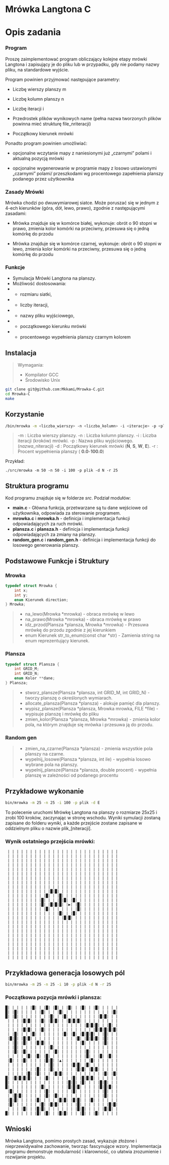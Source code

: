 # Mrówka Langtona C

# Opis zadania 

### Program

Proszę zaimplementować program obliczający kolejne etapy mrówki Langtona i zapisujący je do pliku lub w przypadku, gdy nie podamy nazwy pliku, na standardowe wyjście.

Program powinien przyjmować następujące parametry:

* Liczbę wierszy planszy m

* Liczbę kolumn planszy n

* Liczbę iteracji i

* Przedrostek plików wynikowych name (pełna nazwa tworzonych plików powinna mieć strukturę file_nriteracji)

* Początkowy kierunek mrówki

Ponadto program powinien umożliwiać:

* opcjonalne wczytanie mapy z naniesionymi już „czarnymi” polami i aktualną pozycją mrówki

* opcjonalne wygenerowanie w programie mapy z losowo ustawionymi „czarnymi” polami/ przeszkodami wg procentowego zapełnienia planszy podanego przez użytkownika

### Zasady Mrówki

Mrówka chodzi po dwuwymiarowej siatce. Może poruszać się w jednym z 4-ech kierunków (góra, dół, lewo, prawo), zgodnie z następującymi zasadami:

* Mrówka znajduje się w komórce białej, wykonuje: obrót o 90 stopni w prawo, zmienia kolor komórki na przeciwny, przesuwa się o jedną komórkę do przodu

* Mrówka znajduje się w komórce czarnej, wykonuje: obrót o 90 stopni w lewo, zmienia kolor komórki na przeciwny, przesuwa się o jedną komórkę do przodu

### Funkcje
* Symulacja Mrówki Langtona na planszy.
* Możliwość dostosowania:
* * rozmiaru siatki, 
* * liczby iteracji, 
* * nazwy pliku wyjściowego, 
* * początkowego kierunku mrówki
* * procentowego wypełnienia planszy czarnym kolorem

## Instalacja
>Wymagania:
> * Kompilator GCC
> * Środowisko Unix
```bash
git clone git@github.com:Mkkami/Mrowka-C.git
cd Mrowka-C
make
```
## Korzystanie
```bash
/bin/mrowka -m <liczba_wierszy> -n <liczba_kolumn> -i <iteracje> -p <plik_wyjsciowy> -d <poczatkowy_kierunek> -r <procent_wypelnienia>
```
> -m : Liczba wierszy planszy.
> -n : Liczba kolumn planszy.
> -i : Liczba iteracji (kroków) mrówki.
> -p : Nazwa pliku wyjściowego. (_nazwa_\_niteracji)
> -d : Początkowy kierunek mrówki (**N**, **S**, **W**, **E**).
> -r : Procent wypełnienia planszy ( **0.0**-**100.0**)

Przykład:
```
./src/mrowka -m 50 -n 50 -i 100 -p plik -d N -r 25
```


## Struktura programu

Kod programu znajduje się w folderze _src_. Podział modułów:
* **main.c** - Główna funkcja, przetwarzane są tu dane wejściowe od użytkownika, odpowiada za sterowanie programem.
* **mrowka.c** i **mrowka.h** - definicja i implementacja funkcji odpowiadających za ruch mrówki.
* **plansza.c** i **plansza.h** - definicja i implementacja funkcji odpowiadających za zmiany na planszy.
* **random_gen.c** i **random_gen.h** - definicja i implementacja funkcji do losowego generowania planszy.
## Podstawowe Funkcje i Struktury
### Mrowka
```c
typedef struct Mrowka {
	int x;
	int y;
	enum Kierunek direction;
} Mrowka;
```
> * na_lewo(Mrowka *mrowka) - obraca mrówkę w lewo
> * na_prawo(Mrowka *mrowka) - obraca mrówkę w prawo
> * idz_przod(Plansza *plansza, Mrowka *mrowka) - Przesuwa mrówkę do przodu zgodnie z jej kierunkiem
> * enum Kierunek str_to_enum(const char *str) - Zamienia string na enum reprezentujący kierunek.

### Plansza
```c
typedef struct Plansza {
	int GRID_M;
	int GRID_N;
	enum Kolor **dane;
} Plansza;
```

> * stworz_plansze(Plansza *plansza, int GRID_M, int GRID_N) - tworzy planszę o określonych wymiarach.
> * allocate_plansza(Plansza *plansza) - alokuje pamięć dla planszy.
> * wypisz_plansze(Plansza *plansza, Mrowka mrowka, FILE *file) - wypisuje planszę i mrówkę do pliku
> * zmien_kolor(Plansza *plansza, Mrowka *mrowka) - zmienia kolor pola, na którym znajduje się mrówka i przesuwa ją do przodu.

### Random gen
> * zmien_na_czarne(Plansza *plansza) - zmienia wszystkie pola planszy na czarne.
> * wypelnij_losowe(Plansza *plansza, int ile) - wypełnia losowo wybrane pola na planszy.
> * wypelnij_plansze(Plansza *plansza, double procent) - wypełnia planszę w zależności od podanego procentu

## Przykładowe wykonanie
```bash
bin/mrowka -m 25 -n 25 -i 100 -p plik -d E
```
To polecenie uruchomi Mrówkę Langtona na planszy o rozmiarze 25x25 i zrobi 100 kroków, zaczynając w stronę wschodu. Wyniki symulacji zostaną zapisane do folderu _wyniki_, a każde przejście zostane zapisane w oddzielnym pliku o nazwie plik_[niteracji].
### Wynik ostatniego przejścia mrówki:
```plaintext
 | | | | | | | | | | | | | | | | | | | | | | | | |
 | | | | | | | | | | | | | | | | | | | | | | | | |
 | | | | | | | | | | | | | | | | | | | | | | | | |
 | | | | | | | | | | | | | | | | | | | | | | | | |
 | | | | | | | | | | | | | | | | | | | | | | | | |
 | | | | | | | | | | | | | | | | | | | | | | | | |
 | | | | | | | | | | | | | | | | | | | | | | | | |
 | | | | | | | | | | | | | | | | | | | | | | | | |
 | | | | | | | | | | | | | | | | | | | | | | | | |
 | | | | | | | | | |█|█| | | | | | | | | | | | | |
 | | | | | | | | |█| | |█| | | | | | | | | | | | |
 | | | | | | | |█| | | |█|█| |█| | | | | | | | | |
 | | | | | | | |█| |█|█|█| |▶| |█| | | | | | | | |
 | | | | | | | | |█| | | | | | |█| | | | | | | | |
 | | | | | | | | | | | |█| | |█| | | | | | | | | |
 | | | | | | | | | | | | |█|█| | | | | | | | | | |
 | | | | | | | | | | | | | | | | | | | | | | | | |
 | | | | | | | | | | | | | | | | | | | | | | | | |
 | | | | | | | | | | | | | | | | | | | | | | | | |
 | | | | | | | | | | | | | | | | | | | | | | | | |
 | | | | | | | | | | | | | | | | | | | | | | | | |
 | | | | | | | | | | | | | | | | | | | | | | | | |
 | | | | | | | | | | | | | | | | | | | | | | | | |
 | | | | | | | | | | | | | | | | | | | | | | | | |
 | | | | | | | | | | | | | | | | | | | | | | | | |
```

## Przykładowa generacja losowych pól
```bash
bin/mrowka -m 25 -n 25 -i 10 -p plik -d N -r 25
```
### Początkowa pozycja mrówki i plansza:
```plaintext
█| | | | | |█| | |█| |█| | |█| | |█| | |█| | | | |
█| |█| | | | | |█| | | |█| | | | | | | | | | | |█|
█| |█| | | | | | | |█| | |█| | | | | | | |█|█| | |
 | | | |█|█| | |█| |█|█| | |█|█|█| | | | | | | | |
 | | | | | | | | | | | | | | | | | |█|█|█| | |█| |
 | | | |█|█| | |█| | | | | | | | | | | |█|█|█|█|█|
 | |█| | | |█| | | | | | |█| |█| |█|█|█| | |█| | |
 |█|█| |█|█| | | | | | | | | | |█| |█|█|█| |█| | |
 | |█| |█| | |█|█| | | | | | | | |█| | | | |█| | |
 | |█| | | | | | | |█| | | | | | | | | | | | | | |
 | |█| |█| | | | | | |█| | | | | | |█| | | | | | |
 | | | | |█| |█| |█| | | | | | | | |█| | |█| |█| |
 |█| | |█| | | | |█|█| |▲| | | | | | |█| | | | | |
 | | | | | | | | | |█| | | | |█|█| |█| | | | | | |
 | | | | | | |█| | |█| | | | | |█|█| |█|█| | | | |
 | | | | |█| |█| | | |█|█| | | | | | | | | |█| |█|
█| |█|█|█|█| | | |█| | | | | |█| |█|█|█| | | | | |
█| | | | | | | | | | | | | |█|█| |█| | | |█|█| | |
█| | | | | | | |█| | | | | |█|█|█| | | | |█|█|█| |
 |█| | | | | | | |█| | | | | |█| | | | | | |█| | |
 | |█|█| | | | | |█| |█| | | | | | | | | | |█| | |
 |█|█| | | | |█| | | | |█|█| |█|█| | |█| | | | | |
 |█| | | | | | |█| |█|█| | | | |█| | | | | | |█|█|
 | | | |█| | |█|█| | | | | | | |█|█| | | | |█|█| |
█| | | | | | |█| |█| | |█|█| | | |█| | |█| | | | |
```

## Wnioski
Mrówka Langtona, pomimo prostych zasad, wykazuje złożone i nieprzewidywalne zachowanie, tworząc fascynujące wzory. Implementacja programu demonstruje modularność i klarowność, co ułatwia zrozumienie i rozwijanie projektu.